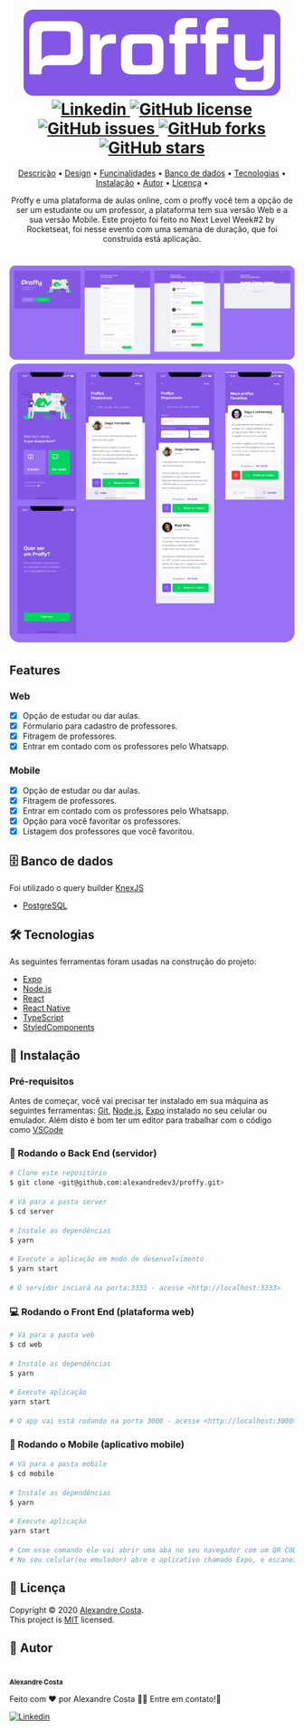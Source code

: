 <h1 align="center">
  <img src="./github/logo.png" />
  <br />
  <a href="https://www.linkedin.com/in/alexandre-costa-401699199">
    <img alt="Linkedin" src="https://img.shields.io/badge/-Alexandre%20Costa-9871F5?label=Linkedin&logo=linkedin&style=flat-square">
  </a>
  <a href="./LICENSE.txt">
    <img alt="GitHub license" src="https://img.shields.io/github/license/alexandredev3/proffy?logo=mint&style=flat-square">
  </a>
  <br />
  <a href="https://github.com/alexandredev3/proffy/issues">
    <img alt="GitHub issues" src="https://img.shields.io/github/issues/alexandredev3/proffy?style=flat-square">
  </a>
  <a href="https://github.com/alexandredev3/proffy/network">
    <img alt="GitHub forks" src="https://img.shields.io/github/forks/alexandredev3/proffy?style=flat-square">
  </a>
  <a href="https://github.com/alexandredev3/proffy/stargazers">
    <img alt="GitHub stars" src="https://img.shields.io/github/stars/alexandredev3/proffy?style=flat-square">
  </a>
</h1>
<p align="center">
 <a href="#description">Descrição</a> •
 <a href="#design">Design</a> • 
 <a href="#features">Funcinalidades</a> • 
 <a href="#database">Banco de dados</a> •
 <a href="#tecnologias">Tecnologias</a> •
 <a href="#install">Instalação</a> •
 <a href="#author">Autor</a> •
 <a href="#license">Licença</a> • 
</p>
<p align="center" id="description">
  Proffy e uma plataforma de aulas online, com o proffy você tem a opção de ser um estudante ou um professor, a
  plataforma tem sua versão Web e a sua versão Mobile.
  Este projeto foi feito no Next Level Week#2 by Rocketseat, foi nesse evento com uma semana de duração, que foi construida está aplicação.
</p>
<h1 align="center" id="design">
  <img src="./github/interface-web.png" />
  <br />
  <img src="./github/interface-mobile.png" />
</h1>

<h2 id="features">
  Features
</h2>

### Web

- [x] Opção de estudar ou dar aulas.
- [x] Fórmulario para cadastro de professores.
- [x] Fitragem de professores.
- [x] Entrar em contado com os professores pelo Whatsapp.

### Mobile

- [x] Opção de estudar ou dar aulas.
- [x] Fitragem de professores.
- [x] Entrar em contado com os professores pelo Whatsapp.
- [x] Opção para você favoritar os professores.
- [x] Listagem dos professores que você favoritou.

<h2 id="database">
  🗄 Banco de dados
</h2>
Foi utilizado o query builder <a href="http://knexjs.org/">KnexJS</a>

- [PostgreSQL](https://www.postgresql.org/)

<h2 id="tecnologias">
  🛠 Tecnologias
</h2>

 As seguintes ferramentas foram usadas na construção do projeto:

- [Expo](https://expo.io/)
- [Node.js](https://nodejs.org/en/)
- [React](https://pt-br.reactjs.org/)
- [React Native](https://reactnative.dev/)
- [TypeScript](https://www.typescriptlang.org/)
- [StyledComponents](https://styled-components.com/)

<h2 id="install">
   📜️ Instalação
</h2>

### Pré-requisitos

Antes de começar, você vai precisar ter instalado em sua máquina as seguintes ferramentas:
[Git](https://git-scm.com), [Node.js](https://nodejs.org/en/), [Expo](https://expo.io/) instalado no seu celular ou emulador.
Além disto é bom ter um editor para trabalhar com o código como [VSCode](https://code.visualstudio.com/)

### 🎲 Rodando o Back End (servidor)

```bash
# Clone este repositório
$ git clone <git@github.com:alexandredev3/proffy.git>

# Vá para a pasta server
$ cd server

# Instale as dependências
$ yarn

# Execute a aplicação em modo de desenvolvimento
$ yarn start

# O servidor inciará na porta:3333 - acesse <http://localhost:3333>
```

### 💻️ Rodando o Front End (plataforma web)

```bash
# Vá para a pasta web
$ cd web

# Instale as dependências
$ yarn

# Execute aplicação
yarn start

# O app vai está rodando na porta 3000 - acesse <http://localhost:3000>
```

### 📱️ Rodando o Mobile (aplicativo mobile)

```bash
# Vá para a pasta mobile
$ cd mobile

# Instale as dependências
$ yarn

# Execute aplicação
yarn start

# Com esse comando ele vai abrir uma aba no seu navegador com um QR CODE.
# No seu celular(ou emulador) abre o aplicativo chamado Expo, e escaneie o QR CODE.
```

<h2 id="license">
  📝 Licença
</h2>

Copyright © 2020 [Alexandre Costa](https://github.com/alexandredev3).<br />
This project is [MIT](./LICENSE.txt) licensed.


<h2 id="author">
   👷️ Autor
</h2>

<a href="https://github.com/alexandredev3/">
 <img src="https://avatars2.githubusercontent.com/u/61118233?s=460&u=6986cc74bed8eb5dee60c2211d9f1b0dd2d24009&v=4" width="70px;" alt=""/>
 <br />
 <sub><b>Alexandre Costa</b></sub>
</a>


Feito com ❤️ por Alexandre Costa 👋🏽 Entre em contato!🚀

<a href="https://www.linkedin.com/in/alexandre-costa-401699199">
  <img alt="Linkedin" src="https://img.shields.io/badge/-Alexandre%20Costa-9871F5?label=Linkedin&logo=linkedin&style=flat-square">
</a>
